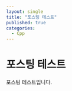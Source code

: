 ```yaml
---
layout: single
title: "포스팅 테스트"
published: true
categories:
  - Cpp
---
```


# 포스팅 테스트

포스팅 테스트입니다.
